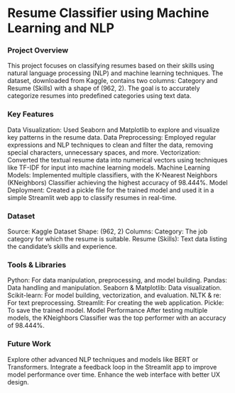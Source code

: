 # Resume Classifier using Machine Learning and NLP
### Project Overview
This project focuses on classifying resumes based on their skills using natural language processing (NLP) and machine learning techniques. The dataset, downloaded from Kaggle, contains two columns: Category and Resume (Skills) with a shape of (962, 2). The goal is to accurately categorize resumes into predefined categories using text data.

### Key Features
Data Visualization: Used Seaborn and Matplotlib to explore and visualize key patterns in the resume data.
Data Preprocessing: Employed regular expressions and NLP techniques to clean and filter the data, removing special characters, unnecessary spaces, and more.
Vectorization: Converted the textual resume data into numerical vectors using techniques like TF-IDF for input into machine learning models.
Machine Learning Models: Implemented multiple classifiers, with the K-Nearest Neighbors (KNeighbors) Classifier achieving the highest accuracy of 98.444%.
Model Deployment: Created a pickle file for the trained model and used it in a simple Streamlit web app to classify resumes in real-time.
### Dataset
Source: Kaggle Dataset 
Shape: (962, 2)
Columns:
Category: The job category for which the resume is suitable.
Resume (Skills): Text data listing the candidate’s skills and experience.
### Tools & Libraries
Python: For data manipulation, preprocessing, and model building.
Pandas: Data handling and manipulation.
Seaborn & Matplotlib: Data visualization.
Scikit-learn: For model building, vectorization, and evaluation.
NLTK & re: For text preprocessing.
Streamlit: For creating the web application.
Pickle: To save the trained model.
Model Performance
After testing multiple models, the KNeighbors Classifier was the top performer with an accuracy of 98.444%.

### Future Work
Explore other advanced NLP techniques and models like BERT or Transformers.
Integrate a feedback loop in the Streamlit app to improve model performance over time.
Enhance the web interface with better UX design.
